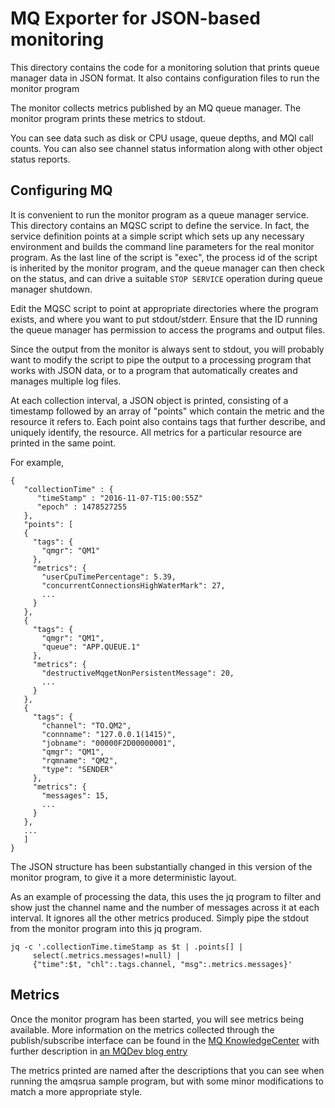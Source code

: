 # MQ Exporter for JSON-based monitoring

This directory contains the code for a monitoring solution
that prints queue manager data in JSON format.
It also contains configuration files to run the monitor program

The monitor collects metrics published by an MQ queue manager. The monitor program prints
these metrics to stdout.

You can see data such as disk or CPU usage, queue depths, and MQI call
counts. You can also see channel status information along with other
object status reports.

## Configuring MQ
It is convenient to run the monitor program as a queue manager service.
This directory contains an MQSC script to define the service. In fact, the
service definition points at a simple script which sets up any
necessary environment and builds the command line parameters for the
real monitor program. As the last line of the script is "exec", the
process id of the script is inherited by the monitor program, and the
queue manager can then check on the status, and can drive a suitable
`STOP SERVICE` operation during queue manager shutdown.

Edit the MQSC script to point at appropriate directories
where the program exists, and where you want to put stdout/stderr.
Ensure that the ID running the queue manager has permission to access
the programs and output files.

Since the output from the monitor is always sent to stdout, you will
probably want to modify the script to pipe the output to a processing
program that works with JSON data, or to a program that automatically
creates and manages multiple log files.

At each collection interval, a JSON object is printed, consisting of
a timestamp followed by an array of "points" which contain the
metric and the resource it refers to. Each point also contains tags
that further describe, and uniquely identify, the resource. All metrics for
a particular resource are printed in the same point.

For example,
```
{
   "collectionTime" : {
      "timeStamp" : "2016-11-07-T15:00:55Z"
      "epoch" : 1478527255
   },
   "points": [
   {
     "tags": {
       "qmgr": "QM1"
     },
     "metrics": {
       "userCpuTimePercentage": 5.39,
       "concurrentConnectionsHighWaterMark": 27,
       ...
     }
   },
   {
     "tags": {
       "qmgr": "QM1",
       "queue": "APP.QUEUE.1"
     },
     "metrics": {
       "destructiveMqgetNonPersistentMessage": 20,
       ...
     }
   },
   {
     "tags": {
       "channel": "TO.QM2",
       "connname": "127.0.0.1(1415)",
       "jobname": "00000F2D00000001",
       "qmgr": "QM1",
       "rqmname": "QM2",
       "type": "SENDER"
     },
     "metrics": {
       "messages": 15,
       ...
     }
   },
   ...
   ]
}

```

The JSON structure has been substantially changed in this version of
the monitor program, to give it a more deterministic layout.

As an example of processing the data, this uses the jq program to filter and show
just the channel name and the number of messages across it at each interval. It
ignores all the other metrics produced.
Simply pipe the stdout from the monitor program into this jq program.

```
jq -c '.collectionTime.timeStamp as $t | .points[] |
     select(.metrics.messages!=null) |
     {"time":$t, "chl":.tags.channel, "msg":.metrics.messages}'
```

## Metrics
Once the monitor program has been started, you will see metrics being available.
More information on the metrics collected through the publish/subscribe
interface can be found in the [MQ KnowledgeCenter](https://www.ibm.com/support/knowledgecenter/SSFKSJ_latest/com.ibm.mq.mon.doc/mo00013_.htm)
with further description in [an MQDev blog entry](https://community.ibm.com/community/user/integration/viewdocument/statistics-published-to-the-system?CommunityKey=183ec850-4947-49c8-9a2e-8e7c7fc46c64&tab=librarydocuments)

The metrics printed are named after the
descriptions that you can see when running the amqsrua sample program, but with some
minor modifications to match a more appropriate style.
